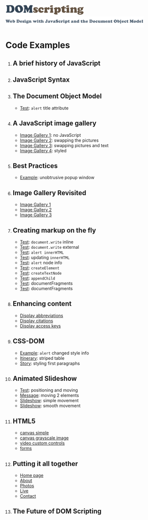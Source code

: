 <html lang="en">
<head>
<meta http-equiv="content-type" content="text/html; charset=utf-8" />
<title>DOM Scripting: Web Design with JavaScript and the Document Object Model</title>
<link rel="stylesheet" type="text/css" media="screen" href="styles/basic.css" />
</head>
<body>

<div id="container">

<div id="header">
<a href="http://domscripting.com/"><img src="images/domscripting_small.gif" alt="DOM Scripting" /></a>
<img src="images/webdesignwiththedom.gif" alt="Web Design with JavaScript and the Document Object Model" />
</div>

<h1>Code Examples</h1>

<ol>
<li><h2>A brief history of JavaScript</h2></li>
<li><h2>JavaScript Syntax</h2></li>
<li><h2>The Document Object Model</h2>
	<ul>
	<li><a href="chapter03/test.html">Test</a>: <code>alert</code> title attribute</li>
	</ul>
</li>
<li><h2>A JavaScript image gallery</h2>
	<ul>
	<li><a href="chapter04/image_gallery/01/gallery.html">Image Gallery 1</a>: no JavaScript</li>
	<li><a href="chapter04/image_gallery/02/gallery.html">Image Gallery 2</a>: swapping the pictures</li>
	<li><a href="chapter04/image_gallery/03/gallery.html">Image Gallery 3</a>: swapping pictures and text</li>
	<li><a href="chapter04/image_gallery/04/gallery.html">Image Gallery 4</a>: styled</li>
	</ul>
</li>
<li><h2>Best Practices</h2>
	<ul>
	<li><a href="chapter05/example.html">Example</a>: unobtrusive popup window</li>
	</ul>
</li>
<li><h2>Image Gallery Revisited</h2>
	<ul>
	<li><a href="chapter06/image_gallery/01/gallery.html">Image Gallery 1</a></li>
	<li><a href="chapter06/image_gallery/02/gallery.html">Image Gallery 2</a></li>
	<li><a href="chapter06/image_gallery/03/gallery.html">Image Gallery 3</a></li>
	</ul>
</li>
<li><h2>Creating markup on the fly</h2>
	<ul>
	<li><a href="chapter07/01/test.html">Test</a>: <code>document.write</code> inline</li>
	<li><a href="chapter07/02/test.html">Test</a>: <code>document.write</code> external</li>
	<li><a href="chapter07/03/test.html">Test</a>: <code>alert innerHTML</code></li>
	<li><a href="chapter07/04/test.html">Test</a>: updating <code>innerHTML</code></li>
	<li><a href="chapter07/05/test.html">Test</a>: <code>alert</code> node info</li>
	<li><a href="chapter07/06/test.html">Test</a>: <code>createElement</code></li>
	<li><a href="chapter07/07/test.html">Test</a>: <code>createTextNode</code></li>
	<li><a href="chapter07/08/test.html">Test</a>: <code>appendChild</code></li>
	<li><a href="chapter07/09/test.html">Test</a>: documentFragments</li>
	<li><a href="chapter07/10/test.html">Test</a>: documentFragments</li>
	</ul>
</li>
<li><h2>Enhancing content</h2>
	<ul>
	<li><a href="chapter08/abbreviations/explanation.html">Display abbreviations</a></li>
	<li><a href="chapter08/citations/explanation.html">Display citations</a></li>
	<li><a href="chapter08/accesskeys/explanation.html">Display access keys</a></li>
	</ul>
</li>
<li><h2>CSS-DOM</h2>
	<ul>
	<li><a href="chapter09/example.html">Example</a>: <code>alert</code> changed style info</li>
	<li><a href="chapter09/itinerary/itinerary.html">Itinerary</a>: striped table</li>
	<li><a href="chapter09/story/story.html">Story</a>: styling first paragraphs</li>
	</ul>
</li>
<li><h2>Animated Slideshow</h2>
	<ul>
	<li><a href="chapter10/test.html">Test</a>: positioning and moving</li>
	<li><a href="chapter10/message/message.html">Message</a>: moving 2 elements</li>
	<li><a href="chapter10/slideshow/list.html">Slideshow</a>: simple movement</li>
	<li><a href="chapter10/slideshow2/list.html">Slideshow</a>: smooth movement</li>
	</ul>
</li>
	<li>
		<h2>HTML5</h2>
		<ul>
			<li><a href="chapter11/1.%20canvas%20simple/canvas.html">canvas simple</a></li>
			<li><a href="chapter11/2.%20canvas%20grayscale%20image/grayscale.html">canvas grayscale image</a></li>
			<li><a href="chapter11/3.%20video%20custom%20controls/player.html">video custom controls</a></li>
			<li><a href="chapter11/4.%20forms/examples.html">forms</a></li>
		</ul>
	</li>
<li><h2>Putting it all together</h2>
	<ul>
	<li><a href="chapter12/domsters/index.html">Home page</a></li>
	<li><a href="chapter12/domsters/about.html">About</a></li>
	<li><a href="chapter12/domsters/photos.html">Photos</a></li>
	<li><a href="chapter12/domsters/live.html">Live</a></li>
	<li><a href="chapter12/domsters/contact.html">Contact</a></li>
	</ul>
</li>
<li><h2>The Future of DOM Scripting</h2></li>
</ol>

</div>

</body>
</html>
